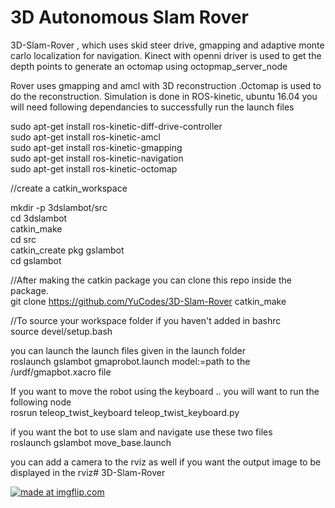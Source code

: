 # 3D Autonomous Slam Rover
3D-Slam-Rover , which uses skid steer drive, gmapping and adaptive monte carlo localization for navigation. Kinect with openni driver is used to get the depth points to generate an octomap using octopmap_server_node

Rover uses gmapping and amcl with 3D reconstruction .Octomap is used to do the reconstruction. Simulation is done in ROS-kinetic, ubuntu 16.04
you will need following dependancies to successfully run the launch files


sudo apt-get install ros-kinetic-diff-drive-controller\
sudo apt-get install ros-kinetic-amcl\
sudo apt-get install ros-kinetic-gmapping\
sudo apt-get install ros-kinetic-navigation\
sudo apt-get install ros-kinetic-octomap

//create a catkin_workspace

mkdir -p 3dslambot/src\
cd 3dslambot\
catkin_make\
cd src\
catkin_create pkg gslambot\
cd gslambot

//After making the catkin package you can clone this repo inside the package.\
git clone https://github.com/YuCodes/3D-Slam-Rover
catkin_make

//To source your workspace folder if you haven't added in bashrc\
source devel/setup.bash 

you can launch the launch files given in the launch folder\
roslaunch gslambot gmaprobot.launch model:=path to the /urdf/gmapbot.xacro file

If you want to move the robot using the keyboard .. you will want to run the following node\
rosrun teleop_twist_keyboard teleop_twist_keyboard.py
 
if you want the bot to use slam and navigate use these two files\
roslaunch gslambot move_base.launch

you can add a camera to the rviz as well if you want the output image to be displayed in the rviz# 3D-Slam-Rover

<a href="https://imgflip.com/gif/2nx2my"><img src="https://i.imgflip.com/2nx2my.gif" title="made at imgflip.com"/></a>

